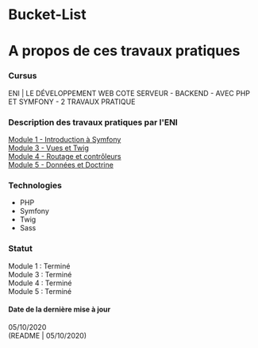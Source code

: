 # Bucket-List

# A propos de ces travaux pratiques

### Cursus
ENI | LE DÉVELOPPEMENT WEB COTE SERVEUR - BACKEND - AVEC PHP ET SYMFONY - 2
TRAVAUX PRATIQUE  

### Description des travaux pratiques par l'ENI
[Module 1 - Introduction à Symfony](https://github.com/Dyrits/BUCKET-LIST/blob/master/documentation/Module%2001%20-%20Enonc%C3%A9%20TP%20-%20Bucket-list%20Installation.pdf)    
[Module 3 - Vues et Twig](https://github.com/Dyrits/BUCKET-LIST/blob/master/documentation/Module%2003%20-%20Enonc%C3%A9%20TP%20-%20Bucket-List%20Twig.pdf)  
[Module 4 - Routage et contrôleurs](https://github.com/Dyrits/BUCKET-LIST/blob/master/documentation/Module%2004%20-%20Enonc%C3%A9%20TP%20-%20Bucket-List%20Routes%20et%20contr%C3%B4leurs.pdf)  
[Module 5 - Données et Doctrine](https://github.com/Dyrits/BUCKET-LIST/blob/master/documentation/Module%2005%20-%20Enonc%C3%A9%20TP%20-%20Bucket-List%20Donn%C3%A9es%20et%20Doctrine.pdf)  

### Technologies
- PHP
- Symfony
- Twig
- Sass

### Statut
Module 1 : Terminé  
Module 3 : Terminé  
Module 4 : Terminé  
Module 5 : Terminé   

#### Date de la dernière mise à jour
05/10/2020  
(README | 05/10/2020)